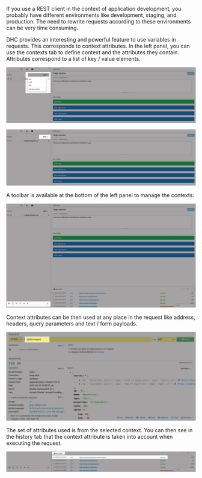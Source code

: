 If you use a REST client in the context of application development, you probably have different environments like development, staging, and production. The need to rewrite requests according to these environments can be very time consuming.

DHC provides an interesting and powerful feature to use variables in requests. This corresponds to context attributes. In the left panel, you can use the contexts tab to define context and the attributes they contain. Attributes correspond to a list of key / value elements.

![Documentation](images/23-context.jpg "Documentation")

![Documentation](images/22-prod.jpg "Documentation")

A toolbar is available at the bottom of the left panel to manage the contexts:

![Documentation](images/22-toolbar.jpg "Documentation")

Context attributes can be then used at any place in the request like address, headers, query parameters and text / form payloads.

![Context attributes](images/24-context-attributes.jpg "Context attributes")

The set of attributes used is from the selected context. You can then see in the history tab that the context attribute is taken into account when executing the request.

![Context attributes](images/22-context-attributes.jpg "Context attributes")
